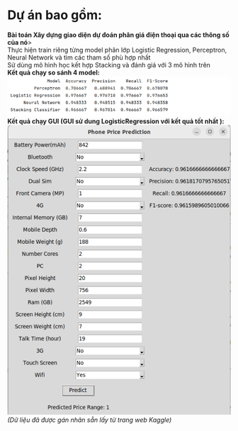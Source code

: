 # Dự án bao gồm:
<div><b>Bài toán Xây dựng giao diện dự đoán phân giá điện thoại qua các thông số của nó</b>></div>
<div>Thực hiện train riêng từng model phân lớp Logistic Regression, Perceptron, Neural Network và tìm các tham số phù hợp nhất</div>
<div>Sử dùng mô hình học kết hợp Stacking và đánh giá với 3 mô hình trên</div>
<div><b>Kết quả chạy so sánh 4 model:</b></div>
<img src="img/compare_models.png"/>
<br>
<div><b>Kết quả chạy GUI (GUI sử dung LogisticRegression với kết quả tốt nhất ):</b></div>
<img src="img/GUI.png"/>
<div></div><i>(Dữ liệu đã được gán nhãn sẵn lấy từ trang web Kaggle)</i>
